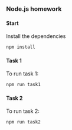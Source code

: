 ### Node.js homework

#### Start

Install the dependencies

```bash
npm install
```

#### Task 1

To run task 1:

```bash
npm run task1
```

#### Task 2

To run task 2:

```bash
npm run task2
```
